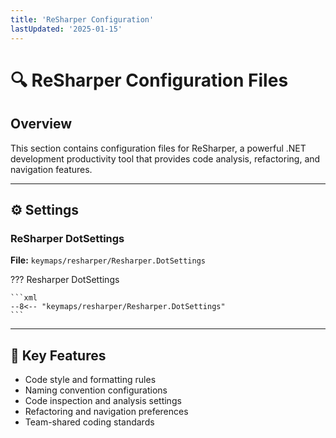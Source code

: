 ```yaml
---
title: 'ReSharper Configuration'
lastUpdated: '2025-01-15'
---
```


# 🔍 ReSharper Configuration Files

## Overview
This section contains configuration files for ReSharper, a powerful .NET development productivity tool that provides code analysis, refactoring, and navigation features.

---

## ⚙️ Settings

### ReSharper DotSettings
**File:** `keymaps/resharper/Resharper.DotSettings`

??? Resharper DotSettings
    
    ```xml
    --8<-- "keymaps/resharper/Resharper.DotSettings"
    ```

---

## 🎯 Key Features
- Code style and formatting rules
- Naming convention configurations
- Code inspection and analysis settings
- Refactoring and navigation preferences
- Team-shared coding standards